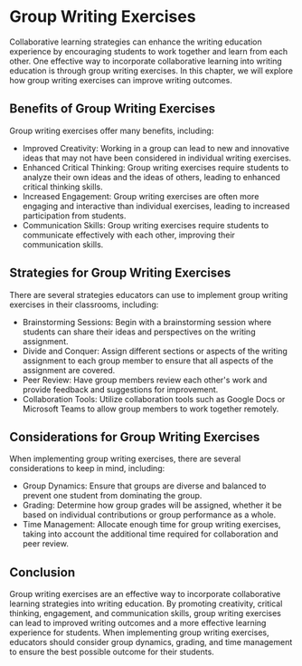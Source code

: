 Group Writing Exercises
======================================================================

Collaborative learning strategies can enhance the writing education experience by encouraging students to work together and learn from each other. One effective way to incorporate collaborative learning into writing education is through group writing exercises. In this chapter, we will explore how group writing exercises can improve writing outcomes.

Benefits of Group Writing Exercises
-----------------------------------

Group writing exercises offer many benefits, including:

* Improved Creativity: Working in a group can lead to new and innovative ideas that may not have been considered in individual writing exercises.
* Enhanced Critical Thinking: Group writing exercises require students to analyze their own ideas and the ideas of others, leading to enhanced critical thinking skills.
* Increased Engagement: Group writing exercises are often more engaging and interactive than individual exercises, leading to increased participation from students.
* Communication Skills: Group writing exercises require students to communicate effectively with each other, improving their communication skills.

Strategies for Group Writing Exercises
--------------------------------------

There are several strategies educators can use to implement group writing exercises in their classrooms, including:

* Brainstorming Sessions: Begin with a brainstorming session where students can share their ideas and perspectives on the writing assignment.
* Divide and Conquer: Assign different sections or aspects of the writing assignment to each group member to ensure that all aspects of the assignment are covered.
* Peer Review: Have group members review each other's work and provide feedback and suggestions for improvement.
* Collaboration Tools: Utilize collaboration tools such as Google Docs or Microsoft Teams to allow group members to work together remotely.

Considerations for Group Writing Exercises
------------------------------------------

When implementing group writing exercises, there are several considerations to keep in mind, including:

* Group Dynamics: Ensure that groups are diverse and balanced to prevent one student from dominating the group.
* Grading: Determine how group grades will be assigned, whether it be based on individual contributions or group performance as a whole.
* Time Management: Allocate enough time for group writing exercises, taking into account the additional time required for collaboration and peer review.

Conclusion
----------

Group writing exercises are an effective way to incorporate collaborative learning strategies into writing education. By promoting creativity, critical thinking, engagement, and communication skills, group writing exercises can lead to improved writing outcomes and a more effective learning experience for students. When implementing group writing exercises, educators should consider group dynamics, grading, and time management to ensure the best possible outcome for their students.
